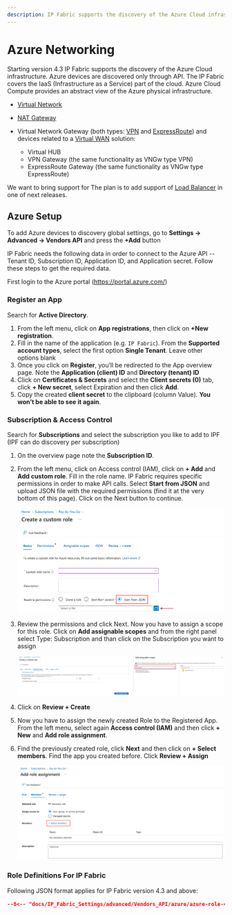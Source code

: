 ```yaml
---
description: IP Fabric supports the discovery of the Azure Cloud infrastructure. Azure devices are discovered only through API. The IP Fabric covers the IaaS part of...
---
```


# Azure Networking

Starting version 4.3 IP Fabric supports the discovery of the Azure Cloud
infrastructure. Azure devices are discovered only through API. The IP
Fabric covers the IaaS (Infrastructure as a Service) part of the cloud.
Azure Cloud Compute provides an abstract view of the Azure physical
infrastructure.

- [Virtual Network](https://docs.microsoft.com/en-us/azure/virtual-network/virtual-networks-overview)
- [NAT Gateway](https://docs.microsoft.com/en-us/azure/virtual-network/nat-gateway/nat-gateway-resource)
- Virtual Network Gateway (both types: [VPN](https://docs.microsoft.com/en-us/azure/vpn-gateway/) and [ExpressRoute](https://docs.microsoft.com/en-us/azure/expressroute/expressroute-about-virtual-network-gateways)) and devices related to a [Virtual WAN](https://docs.microsoft.com/en-us/azure/virtual-wan/virtual-wan-about) solution:

  - Virtual HUB
  - VPN Gateway (the same functionality as VNGw type VPN)
  - ExpressRoute Gateway (the same functionality as VNGw type ExpressRoute)

We want to bring support for The plan is to add support of [Load Balancer](https://docs.microsoft.com/en-us/azure/load-balancer/load-balancer-overview) in one of next releases.

## Azure Setup

To add Azure devices to discovery global settings, go to **Settings →
Advanced → Vendors API** and press the **+Add** button

IP Fabric needs the following data in order to connect to the Azure API
-- Tenant ID, Subscription ID, Application ID, and Application secret.
Follow these steps to get the required data.

First login to the Azure portal (<https://portal.azure.com/>)

### Register an App

Search for **Active Directory**.

1. From the left menu, click on **App registrations**, then click on **+New registration**.
2. Fill in the name of the application (e.g. `IP Fabric`). From the **Supported account types**, select the first option **Single Tenant**. Leave other options blank
3. Once you click on **Register**, you’ll be redirected to the App overview page. Note the **Application (client) ID** and **Directory (tenant) ID**
4. Click on **Certificates & Secrets** and select the **Client secrets (0)** tab, click **+ New secret**, select Expiration and then click **Add**.
5. Copy the created **client secret** to the clipboard (column Value). **You won’t be able to see it again**.

### Subscription & Access Control

Search for **Subscriptions** and select the subscription you like to add to IPF (IPF can do discovery per subscription)

1. On the overview page note the **Subscription ID**.
2. From the left menu, click on Access control (IAM), click on **+ Add** and **Add custom role**. Fill in the role name. IP Fabric requires specific permissions in order to make API calls. Select **Start from JSON** and upload JSON file with the required permissions (find it at the very bottom of this page). Click on the Next button to continue.

   ![Creating Custom Role](azure/create_custom_role.png)

3. Review the permissions and click Next. Now you have to assign a scope for this role. Click on **Add assignable scopes** and from the right panel select Type: Subscription and than click on the Subscription you want to assign

   ![Assigning Scopes](azure/assign_scopes.png)

4. Click on **Review + Create**
5. Now you have to assign the newly created Role to the Registered App. From the left menu, select again **Access control (IAM)** and then click **+ New** and **Add role assignment**.
6. Find the previously created role, click **Next** and then click on **+ Select members**. Find the app you created before. Click **Review + Assign**

   ![Add Role assignment](azure/add_role_assignment.png)

### Role Definitions For IP Fabric

Following JSON format applies for IP Fabric version 4.3 and above:

```json title="azure-role-4_3.json"
--8<-- "docs/IP_Fabric_Settings/advanced/Vendors_API/azure/azure-role-4_3.json"
```
